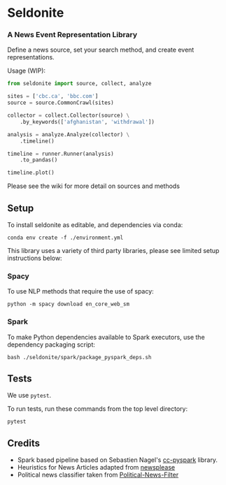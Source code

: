 # Seldonite
### A News Event Representation Library

Define a news source, set your search method, and create event representations.

Usage (WIP):
```python
from seldonite import source, collect, analyze

sites = ['cbc.ca', 'bbc.com']
source = source.CommonCrawl(sites)

collector = collect.Collector(source) \
    .by_keywords(['afghanistan', 'withdrawal'])

analysis = analyze.Analyze(collector) \
    .timeline()

timeline = runner.Runner(analysis)
    .to_pandas()

timeline.plot()
```

Please see the wiki for more detail on sources and methods

## Setup

To install seldonite as editable, and dependencies via conda:
```
conda env create -f ./environment.yml
```

This library uses a variety of third party libraries, please see limited setup instructions below:

### Spacy

To use NLP methods that require the use of spacy:
```
python -m spacy download en_core_web_sm
```

### Spark

To make Python dependencies available to Spark executors, use the dependency packaging script:
```
bash ./seldonite/spark/package_pyspark_deps.sh
```


## Tests

We use `pytest`.

To run tests, run these commands from the top level directory:

```
pytest
```

## Credits

* Spark based pipeline based on Sebastien Nagel's [cc-pyspark](https://github.com/commoncrawl/cc-pyspark) library. 
* Heuristics for News Articles adapted from [newsplease](https://github.com/fhamborg/news-please)
* Political news classifier taken from [Political-News-Filter](https://github.com/lukasgebhard/Political-News-Filter)
